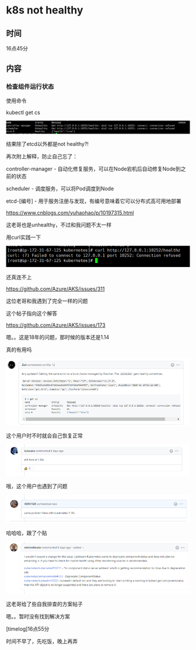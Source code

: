 # k8s not healthy

## 时间

16点45分

## 内容

### 检查组件运行状态

使用命令

 kubectl get cs

![image-20200804164624796](k8s%20not%20healthy.assets/image-20200804164624796.png)

结果除了etcd以外都是not healthy?!

再次附上解释，防止自己忘了：

controller-manager - 自动化修复服务，可以在Node宕机后自动修复Node到之前的状态

scheduler - 调度服务，可以将Pod调度到Node

etcd-[编号] - 用于服务注册与发现，有编号意味着它可以分布式高可用地部署



https://www.cnblogs.com/yuhaohao/p/10197315.html

这老哥也是unhealthy，不过和我问题不太一样



用curl实践一下

![image-20200804164927965](k8s%20not%20healthy.assets/image-20200804164927965.png)

还真连不上



https://github.com/Azure/AKS/issues/311

这位老哥和我遇到了完全一样的问题

这个帖子指向这个解答

https://github.com/Azure/AKS/issues/173

嗯。。这是18年的问题，那时候的版本还是1.14

真的有用吗



![image-20200804165339946](k8s%20not%20healthy.assets/image-20200804165339946.png)

这个用户时不时就会自己恢复正常



![image-20200804165359783](k8s%20not%20healthy.assets/image-20200804165359783.png)

哦，这个用户也遇到了问题



![image-20200804165455627](k8s%20not%20healthy.assets/image-20200804165455627.png)

哈哈哈，跟了个贴



![image-20200804165508361](k8s%20not%20healthy.assets/image-20200804165508361.png)

这老哥给了些自我排查的方案帖子

嗯。。暂时没有找到解决方案

[timelog]16点55分

时间不早了，先吃饭，晚上再弄

